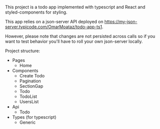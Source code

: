 This project is a todo app implemented with typescript and React and styled-components for styling.

This app relies on a json-server API deployed on https://my-json-server.typicode.com/OmarMoataz/todo-app-ts1.

However, please note that changes are not persisted across calls so if you want to test behavior you'll have to roll your own json-server locally.


Project structure:
- Pages
  - Home
- Components
  - Create Todo
  - Pagination
  - SectionGap
  - Todo
  - TodoList
  - UsersList
- Api
  - Todo
- Types (for typescript)
  - Generic
